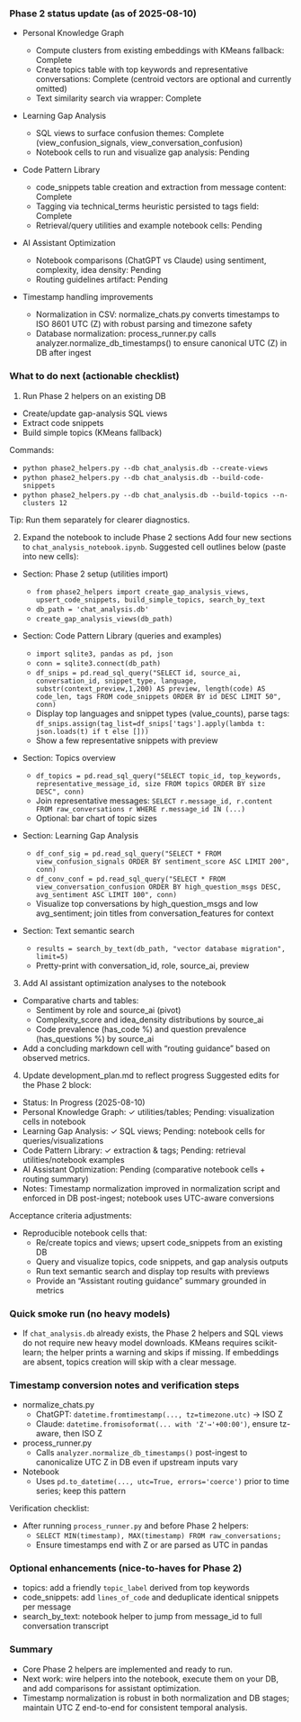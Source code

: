 ### Phase 2 status update (as of 2025-08-10)

- Personal Knowledge Graph
  - Compute clusters from existing embeddings with KMeans fallback: Complete
  - Create topics table with top keywords and representative conversations: Complete (centroid vectors are optional and currently omitted)
  - Text similarity search via wrapper: Complete

- Learning Gap Analysis
  - SQL views to surface confusion themes: Complete (view_confusion_signals, view_conversation_confusion)
  - Notebook cells to run and visualize gap analysis: Pending

- Code Pattern Library
  - code_snippets table creation and extraction from message content: Complete
  - Tagging via technical_terms heuristic persisted to tags field: Complete
  - Retrieval/query utilities and example notebook cells: Pending

- AI Assistant Optimization
  - Notebook comparisons (ChatGPT vs Claude) using sentiment, complexity, idea density: Pending
  - Routing guidelines artifact: Pending

- Timestamp handling improvements
  - Normalization in CSV: normalize_chats.py converts timestamps to ISO 8601 UTC (Z) with robust parsing and timezone safety
  - Database normalization: process_runner.py calls analyzer.normalize_db_timestamps() to ensure canonical UTC (Z) in DB after ingest

### What to do next (actionable checklist)

1) Run Phase 2 helpers on an existing DB
- Create/update gap-analysis SQL views
- Extract code snippets
- Build simple topics (KMeans fallback)

Commands:
- `python phase2_helpers.py --db chat_analysis.db --create-views`
- `python phase2_helpers.py --db chat_analysis.db --build-code-snippets`
- `python phase2_helpers.py --db chat_analysis.db --build-topics --n-clusters 12`

Tip: Run them separately for clearer diagnostics.

2) Expand the notebook to include Phase 2 sections
Add four new sections to `chat_analysis_notebook.ipynb`. Suggested cell outlines below (paste into new cells):

- Section: Phase 2 setup (utilities import)
  - `from phase2_helpers import create_gap_analysis_views, upsert_code_snippets, build_simple_topics, search_by_text`
  - `db_path = 'chat_analysis.db'`
  - `create_gap_analysis_views(db_path)`

- Section: Code Pattern Library (queries and examples)
  - `import sqlite3, pandas as pd, json`
  - `conn = sqlite3.connect(db_path)`
  - `df_snips = pd.read_sql_query("SELECT id, source_ai, conversation_id, snippet_type, language, substr(context_preview,1,200) AS preview, length(code) AS code_len, tags FROM code_snippets ORDER BY id DESC LIMIT 50", conn)`
  - Display top languages and snippet types (value_counts), parse tags: `df_snips.assign(tag_list=df_snips['tags'].apply(lambda t: json.loads(t) if t else []))`
  - Show a few representative snippets with preview

- Section: Topics overview
  - `df_topics = pd.read_sql_query("SELECT topic_id, top_keywords, representative_message_id, size FROM topics ORDER BY size DESC", conn)`
  - Join representative messages: `SELECT r.message_id, r.content FROM raw_conversations r WHERE r.message_id IN (...)`
  - Optional: bar chart of topic sizes

- Section: Learning Gap Analysis
  - `df_conf_sig = pd.read_sql_query("SELECT * FROM view_confusion_signals ORDER BY sentiment_score ASC LIMIT 200", conn)`
  - `df_conv_conf = pd.read_sql_query("SELECT * FROM view_conversation_confusion ORDER BY high_question_msgs DESC, avg_sentiment ASC LIMIT 100", conn)`
  - Visualize top conversations by high_question_msgs and low avg_sentiment; join titles from conversation_features for context

- Section: Text semantic search
  - `results = search_by_text(db_path, "vector database migration", limit=5)`
  - Pretty-print with conversation_id, role, source_ai, preview

3) Add AI assistant optimization analyses to the notebook
- Comparative charts and tables:
  - Sentiment by role and source_ai (pivot)
  - Complexity_score and idea_density distributions by source_ai
  - Code prevalence (has_code %) and question prevalence (has_questions %) by source_ai
- Add a concluding markdown cell with “routing guidance” based on observed metrics.

4) Update development_plan.md to reflect progress
Suggested edits for the Phase 2 block:
- Status: In Progress (2025-08-10)
- Personal Knowledge Graph: ✓ utilities/tables; Pending: visualization cells in notebook
- Learning Gap Analysis: ✓ SQL views; Pending: notebook cells for queries/visualizations
- Code Pattern Library: ✓ extraction & tags; Pending: retrieval utilities/notebook examples
- AI Assistant Optimization: Pending (comparative notebook cells + routing summary)
- Notes: Timestamp normalization improved in normalization script and enforced in DB post-ingest; notebook uses UTC-aware conversions

Acceptance criteria adjustments:
- Reproducible notebook cells that:
  - Re/create topics and views; upsert code_snippets from an existing DB
  - Query and visualize topics, code snippets, and gap analysis outputs
  - Run text semantic search and display top results with previews
  - Provide an “Assistant routing guidance” summary grounded in metrics

### Quick smoke run (no heavy models)
- If `chat_analysis.db` already exists, the Phase 2 helpers and SQL views do not require new heavy model downloads. KMeans requires scikit-learn; the helper prints a warning and skips if missing. If embeddings are absent, topics creation will skip with a clear message.

### Timestamp conversion notes and verification steps
- normalize_chats.py
  - ChatGPT: `datetime.fromtimestamp(..., tz=timezone.utc)` → ISO Z
  - Claude: `datetime.fromisoformat(... with 'Z'→'+00:00')`, ensure tz-aware, then ISO Z
- process_runner.py
  - Calls `analyzer.normalize_db_timestamps()` post-ingest to canonicalize UTC Z in DB even if upstream inputs vary
- Notebook
  - Uses `pd.to_datetime(..., utc=True, errors='coerce')` prior to time series; keep this pattern

Verification checklist:
- After running `process_runner.py` and before Phase 2 helpers:
  - `SELECT MIN(timestamp), MAX(timestamp) FROM raw_conversations;`
  - Ensure timestamps end with Z or are parsed as UTC in pandas

### Optional enhancements (nice-to-haves for Phase 2)
- topics: add a friendly `topic_label` derived from top keywords
- code_snippets: add `lines_of_code` and deduplicate identical snippets per message
- search_by_text: notebook helper to jump from message_id to full conversation transcript

### Summary
- Core Phase 2 helpers are implemented and ready to run.
- Next work: wire helpers into the notebook, execute them on your DB, and add comparisons for assistant optimization.
- Timestamp normalization is robust in both normalization and DB stages; maintain UTC Z end-to-end for consistent temporal analysis.